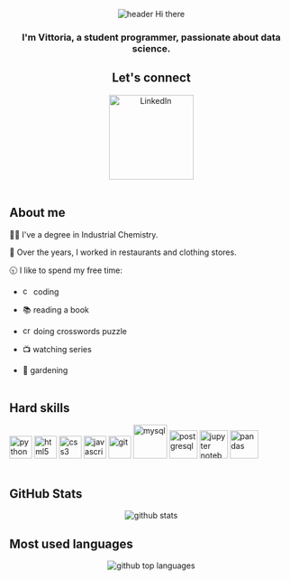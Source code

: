 <p align="center">
<img alt="header Hi there" src="https://capsule-render.vercel.app/api?type=wave&color=gradient&height=300&section=header&text=Hi%20there%20👋&fontSize=80" />    
</p>  

<h3 align="center">
  I'm Vittoria, a student programmer, passionate about data science.
</h3>

<h2 align="center" >
<b>Let's connect</b>
</h2>

<div align="center">
    <a href="https://www.linkedin.com/in/mariavittoriadesposito/"><img alt="LinkedIn" width = '150'src=https://img.shields.io/badge/LinkedIn-0e76a8?style=for-the-badge&logo=linkedin&logoColor=0e76a8)></a>
    <br></br>
</div>

## About me
👩‍🔬 I've a degree in Industrial Chemistry.

💼 Over the years, I worked in restaurants and clothing stores.

🕤 I like to spend my free time:
  * <img alt="coding" width=15 src="https://cdn-icons-png.flaticon.com/512/9247/9247891.png"> coding
    
  * 📚 reading a book
    
  * <img alt="crosswords" width='15' src="https://cdn-icons-png.flaticon.com/512/1974/1974036.png"> doing crosswords puzzle
    
  * 📺 watching series
    
  * 🌳 gardening
<br></br>  


## Hard skills
<div style='display:inline'>

<img alt="python" width='40' src="https://cdn.jsdelivr.net/gh/devicons/devicon/icons/python/python-original.svg" />  
<img alt="html5" width='40' src="https://cdn.jsdelivr.net/gh/devicons/devicon/icons/html5/html5-original.svg" />
<img alt="css3" width='40'src="https://cdn.jsdelivr.net/gh/devicons/devicon/icons/css3/css3-original.svg" />
<img alt="javascript" width='40'src="https://cdn.jsdelivr.net/gh/devicons/devicon/icons/javascript/javascript-original.svg" />
<img alt="git" width='40'src="https://cdn.jsdelivr.net/gh/devicons/devicon/icons/git/git-original.svg" />
<img alt="mysql" width='60'src="https://cdn.jsdelivr.net/gh/devicons/devicon/icons/mysql/mysql-original-wordmark.svg" />
<img alt="postgresql" width='50'src="https://cdn.jsdelivr.net/gh/devicons/devicon/icons/postgresql/postgresql-original-wordmark.svg" />
<img alt="jupyter notebook" width='50'src="https://cdn.jsdelivr.net/gh/devicons/devicon/icons/jupyter/jupyter-original-wordmark.svg" />
<img alt="pandas" width='50' src="https://cdn.jsdelivr.net/gh/devicons/devicon/icons/pandas/pandas-original.svg" />
<br></br>
</div>

## GitHub Stats
<p align = "center">
<img alt="github stats" src = "https://github-readme-stats.vercel.app/api?username=VittoriaDespo&theme=transparent&bg_color=000&border_color=30A3DC&show_icons=true&icon_color=30A3DC&title_color=E94D5F&text_color=FFF"/>
</p>

## Most used languages
<p align = "center">
<img alt="github top languages" src="https://github-readme-stats-git-masterrstaa-rickstaa.vercel.app/api/top-langs/?username=VittoriaDespo&layout=donut-vertical&bg_color=000&border_color=30A3DC&title_color=E94D5F&text_color=FFF"/>
</p>













